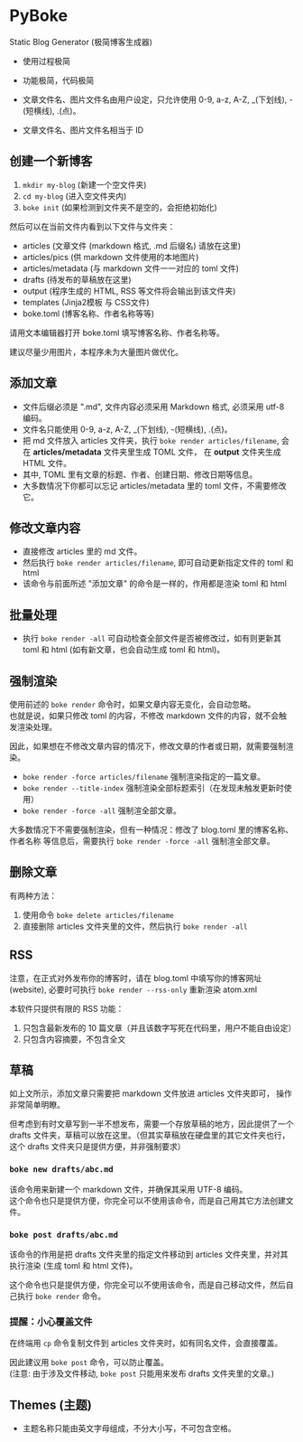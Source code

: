 # PyBoke

Static Blog Generator (极简博客生成器)

- 使用过程极简
- 功能极简，代码极简

- 文章文件名、图片文件名由用户设定，只允许使用 0-9, a-z, A-Z, _(下划线), -(短横线), .(点)。
- 文章文件名、图片文件名相当于 ID

## 创建一个新博客


1. `mkdir my-blog` (新建一个空文件夹)
2. `cd my-blog` (进入空文件夹内)
3. `boke init` (如果检测到文件夹不是空的，会拒绝初始化)

然后可以在当前文件内看到以下文件与文件夹：

- articles (文章文件 (markdown 格式, .md 后缀名) 请放在这里)
- articles/pics (供 markdown 文件使用的本地图片)
- articles/metadata (与 markdown 文件一一对应的 toml 文件)
- drafts (待发布的草稿放在这里)
- output (程序生成的 HTML, RSS 等文件将会输出到该文件夹)
- templates (Jinja2模板 与 CSS文件)
- boke.toml (博客名称、作者名称等等)

请用文本编辑器打开 boke.toml 填写博客名称、作者名称等。

建议尽量少用图片，本程序未为大量图片做优化。

## 添加文章

- 文件后缀必须是 ".md", 文件内容必须采用 Markdown 格式, 必须采用 utf-8 编码。
- 文件名只能使用 0-9, a-z, A-Z, _(下划线), -(短横线), .(点)。
- 把 md 文件放入 articles 文件夹，执行 `boke render articles/filename`,
  会在 **articles/metadata** 文件夹里生成 TOML 文件，
  在 **output** 文件夹生成 HTML 文件。
- 其中, TOML 里有文章的标题、作者、创建日期、修改日期等信息。
- 大多数情况下你都可以忘记 articles/metadata 里的 toml 文件，不需要修改它。

## 修改文章内容

- 直接修改 articles 里的 md 文件。
- 然后执行 `boke render articles/filename`, 即可自动更新指定文件的 toml 和 html
- 该命令与前面所述 "添加文章" 的命令是一样的，作用都是渲染 toml 和 html

## 批量处理

- 执行 `boke render -all` 可自动检查全部文件是否被修改过，如有则更新其 toml 和 html
  (如有新文章，也会自动生成 toml 和 html)。

## 强制渲染

使用前述的 `boke render` 命令时，如果文章内容无变化，会自动忽略。  
也就是说，如果只修改 toml 的内容，不修改 markdown 文件的内容，就不会触发渲染处理。

因此，如果想在不修改文章内容的情况下，修改文章的作者或日期，就需要强制渲染。

- `boke render -force articles/filename` 强制渲染指定的一篇文章。
- `boke render --title-index` 强制渲染全部标题索引（在发现未触发更新时使用）
- `boke render -force -all` 强制渲全部文章。

大多数情况下不需要强制渲染，但有一种情况：修改了 blog.toml 里的博客名称、作者名称
等信息后，需要执行 `boke render -force -all` 强制渲全部文章。

## 删除文章

有两种方法：

1. 使用命令 `boke delete articles/filename`
2. 直接删除 articles 文件夹里的文件，然后执行 `boke render -all`

## RSS

注意，在正式对外发布你的博客时，请在 blog.toml 中填写你的博客网址 (website),
必要时可执行 `boke render --rss-only` 重新渲染 atom.xml

本软件只提供有限的 RSS 功能：

1. 只包含最新发布的 10 篇文章（并且该数字写死在代码里，用户不能自由设定）
2. 只包含内容摘要，不包含全文

## 草稿

如上文所示，添加文章只需要把 markdown 文件放进 articles 文件夹即可，
操作非常简单明瞭。

但考虑到有时文章写到一半不想发布，需要一个存放草稿的地方，因此提供了一个
drafts 文件夹，草稿可以放在这里。（但其实草稿放在硬盘里的其它文件夹也行，
这个 drafts 文件夹只是提供方便，并非强制要求）

### `boke new drafts/abc.md`

该命令用来新建一个 markdown 文件，并确保其采用 UTF-8 编码。  
这个命令也只是提供方便，你完全可以不使用该命令，而是自己用其它方法创建文件。

### `boke post drafts/abc.md`

该命令的作用是把 drafts 文件夹里的指定文件移动到 articles 文件夹里，并对其执行渲染
(生成 toml 和 html 文件)。

这个命令也只是提供方便，你完全可以不使用该命令，而是自己移动文件，然后自己执行
`boke render` 命令。

### 提醒：小心覆盖文件

在终端用 `cp` 命令复制文件到 articles 文件夹时，如有同名文件，会直接覆盖。

因此建议用 `boke post` 命令，可以防止覆盖。  
(注意: 由于涉及文件移动, `boke post` 只能用来发布 drafts 文件夹里的文章。)

## Themes (主题)

- 主题名称只能由英文字母组成，不分大小写，不可包含空格。
